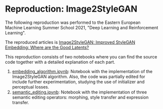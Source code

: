 # Reproduction: Image2StyleGAN

The following reproduction was performed to the Eastern European Machine Learning Summer School 2021, "Deep Learning and Reinforcement Learning".

The reproduced articles is [Image2StyleGAN: Improved StyleGAN Embedding: Where are the Good Latents?](https://arxiv.org/abs/2012.09036)

This reproduction consists of two notebooks where you can find the source code together with a detailed explanation of each part.

1. [embedding_algorithm.ipynb](embedding_algorithm.ipynb): Notebook with the implementation of the Image2StyleGAN algorithm. Also, the code was partially edited for include further experimentation, studying the use of initializer and perceptual losses.
2. [semantic_editing.ipynb](semantic_editing.ipynb): Notebook with the implementation of three semantic editing operators: morphing, style transfer and expression transfer.
